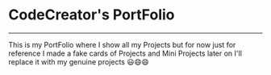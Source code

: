 # CodeCreator's PortFolio
<hr>

<p>This is my PortFolio where I show all my Projects but for now just for reference I made a fake cards of Projects and Mini Projects later on I'll replace it with my genuine projects 😃😄😄 </p>
